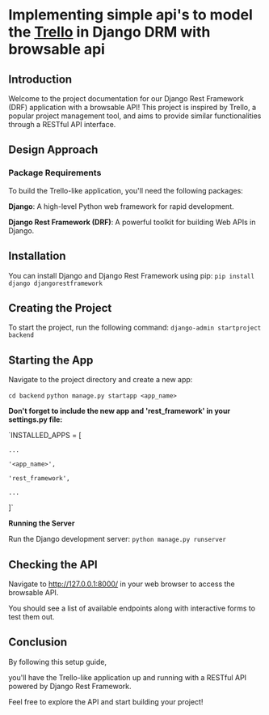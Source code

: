 # Implementing simple api's to model the [Trello](https://trello.com/) in  Django DRM with browsable api

## Introduction
Welcome to the project documentation for our Django Rest Framework (DRF) application with a browsable API! 
This project is inspired by Trello, a popular project management tool, and aims to provide similar functionalities through a RESTful API interface.

## Design Approach
  ### Package Requirements
  To build the Trello-like application, you'll need the following packages:
  
  **Django**: A high-level Python web framework for rapid development.
  
  **Django Rest Framework (DRF)**: A powerful toolkit for building Web APIs in Django.
## Installation
You can install Django and Django Rest Framework using pip:
`pip install django djangorestframework`

## Creating the Project
To start the project, run the following command:
`django-admin startproject backend`

## Starting the App
Navigate to the project directory and create a new app:

`cd backend`
`python manage.py startapp <app_name>`

**Don't forget to include the new app and 'rest_framework' in your settings.py file:**

`INSTALLED_APPS = [

    ...
    
    '<app_name>',
    
    'rest_framework',
    
    ...
    
]`

**Running the Server**

Run the Django development server:
`python manage.py runserver`

## Checking the API
Navigate to http://127.0.0.1:8000/ in your web browser to access the browsable API.

You should see a list of available endpoints along with interactive forms to test them out.

## Conclusion
By following this setup guide, 

you'll have the Trello-like application up and running with a RESTful API powered by Django Rest Framework. 

Feel free to explore the API and start building your project!
